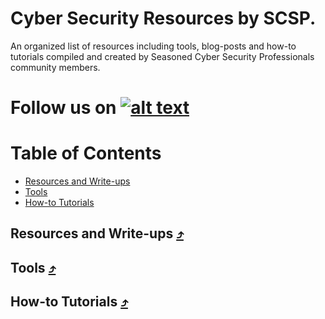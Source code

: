 # Cyber Security Resources by SCSP.

An organized list of resources including tools, blog-posts and how-to tutorials compiled and created by Seasoned Cyber Security Professionals community members.

[1.1]: https://i.imgur.com/PpXsPqR.png
[1]: https://www.facebook.com/scspcommunity/
# Follow us on [![alt text][1.1]][1]

Table of Contents
=================

* [Resources and Write-ups](#resources)
* [Tools](#tools)
* [How-to Tutorials](#tutorials)

<a name="resources"></a>
##  Resources and Write-ups [⤴](#table-of-contents)



<a name="tools"></a>
## Tools [⤴](#table-of-contents)

<a name="tutorials"></a>
## How-to Tutorials [⤴](#table-of-contents)
